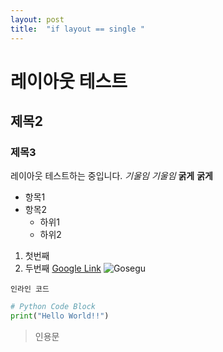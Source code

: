 ```yaml
---
layout: post
title:  "if layout == single "
---
```


# 레이아웃 테스트
## 제목2
### 제목3
레이아웃 테스트하는 중입니다.
*기울임*
_기울임_
**굵게**
__굵게__
- 항목1
- 항목2
  - 하위1
  - 하위2
1. 첫번째
2. 두번째
[Google Link](https://www.google.com)
![Gosegu](https://profile.img.afreecatv.com/LOGO/go/gosegu2/gosegu2.jpg)

`인라인 코드`
```python
# Python Code Block
print("Hello World!!")
```
> 인용문
